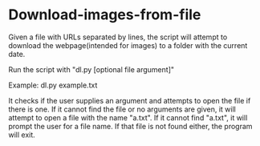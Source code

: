 # Download-images-from-file
Given a file with URLs separated by lines, the script will attempt to download the webpage(intended for images) to a folder with the current date.

Run the script with "dl.py [optional file argument]"

Example: dl.py example.txt

It checks if the user supplies an argument and attempts to open the file if there is one. If it cannot find the file or no arguments are given, it will attempt to open a file with the name "a.txt". If it cannot find "a.txt", it will prompt the user for a file name. If that file is not found either, the program will exit.

